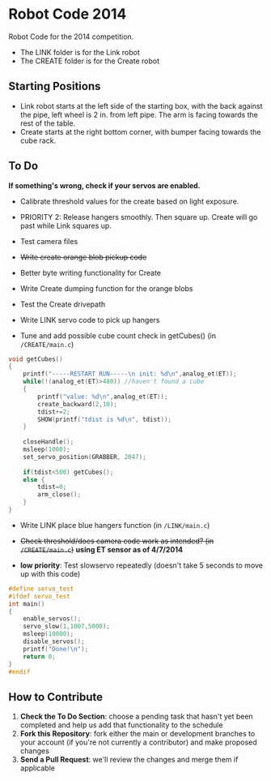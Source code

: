 # Robot Code 2014

Robot Code for the 2014 competition. 

- The LINK folder is for the Link robot
- The CREATE folder is for the Create robot

## Starting Positions
* Link robot starts at the left side of the starting box, with the back against the pipe, left wheel is 2 in. from left pipe. The arm is facing towards the rest of the table.
* Create starts at the right bottom corner, with bumper facing towards the cube rack.

## To Do

**If something's wrong, check if your servos are enabled.**

* Calibrate threshold values for the create based on light exposure.
* PRIORITY 2: Release hangers smoothly. Then square up. Create will go past while Link squares up.
* Test camera files
* ~~Write create orange blob pickup code~~
* Better byte writing functionality for Create
* Write Create dumping function for the orange blobs 
* Test the Create drivepath
* Write LINK servo code to pick up hangers

* Tune and add possible cube count check in getCubes() (in ```/CREATE/main.c```)

```c
void getCubes()
{
	printf("-----RESTART RUN-----\n init: %d\n",analog_et(ET));
	while(!(analog_et(ET)>480)) //haven't found a cube
	{ 
		printf("value: %d\n",analog_et(ET));
		create_backward(2,10); 
		tdist+=2;
		SHOW(printf("tdist is %d\n", tdist));
	}
	
	closeHandle();
	msleep(1000);
	set_servo_position(GRABBER, 2047);
		
	if(tdist<500) getCubes();
	else {
		tdist=0;
		arm_close();
	}
}
```

* Write LINK place blue hangers function (in ```/LINK/main.c```)
* ~~Check threshold/does camera code work as intended? (in ```/CREATE/main.c```)~~ **using ET sensor as of 4/7/2014**

* **low priority**: Test slowservo repeatedly (doesn't take 5 seconds to move up with this code)  

```c
#define servo_test
#ifdef servo_test
int main()
{
	enable_servos();
	servo_slow(1,1007,5000);
	msleep(10000);
	disable_servos();
	printf("Done!\n");
	return 0;
}
#endif
```

## How to Contribute
1. **Check the To Do Section**: choose a pending task that hasn't yet been completed and help us add that functionality to the schedule
2. **Fork this Repository**: fork either the main or development branches to your account (if you're not currently a contributor) and make proposed changes
3. **Send a Pull Request**: we'll review the changes and merge them if applicable
